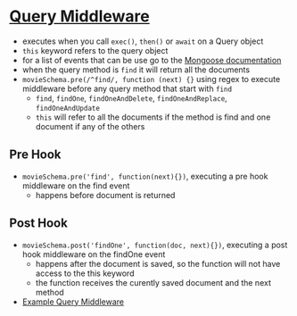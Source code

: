 # [Query Middleware](https://mongoosejs.com/docs/middleware.html#types-of-middleware)
- executes when you call `exec()`, `then()` or `await` on a Query object
- `this` keyword refers to the query object
- for a list of events that can be use go to the [Mongoose documentation](https://mongoosejs.com/docs/middleware.html#types-of-middleware)
- when the query method is `find` it will return all the documents
- `movieSchema.pre(/^find/, function (next) {}` using regex to execute middleware before any query method that start with `find`
    - `find`, `findOne`, `findOneAndDelete`, `findOneAndReplace`, `findOneAndUpdate`
    - `this` will refer to all the documents if the method is find and one document if any of the others
## Pre Hook
- `movieSchema.pre('find', function(next){})`, executing a pre hook middleware on the find event
    - happens before document is returned

## Post Hook
- `movieSchema.post('findOne', function(doc, next){})`, executing a post hook middleware on the findOne event
    - happens after the document is saved, so the function will not have access to the this keyword
    - the function receives the curently saved document and the next method
- [Example Query Middleware]()